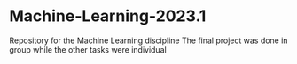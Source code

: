 # Machine-Learning-2023.1

Repository for the Machine Learning discipline
The final project was done in group while the other tasks were individual
